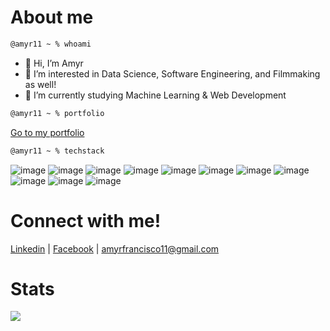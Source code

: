 # About me
```zsh
@amyr11 ~ % whoami
```
- 👋 Hi, I’m Amyr
- 👀 I’m interested in Data Science, Software Engineering, and Filmmaking as well!
- 🌱 I’m currently studying Machine Learning & Web Development

```zsh
@amyr11 ~ % portfolio
```
[Go to my portfolio](https://www.notion.so/Hi-I-m-Amyr-6a4effecde684d65bef5d02ee26c3ef3?pvs=4)

```zsh
@amyr11 ~ % techstack
```
![image](https://img.shields.io/badge/C-00599C?style=for-the-badge&logo=c&logoColor=white)
![image](https://img.shields.io/badge/C%2B%2B-00599C?style=for-the-badge&logo=c%2B%2B&logoColor=white)
![image](https://img.shields.io/badge/Python-FFD43B?style=for-the-badge&logo=python&logoColor=blue)
![image](https://img.shields.io/badge/Flutter-02569B?style=for-the-badge&logo=flutter&logoColor=white)
![image](https://img.shields.io/badge/HTML5-E34F26?style=for-the-badge&logo=html5&logoColor=white)
![image](https://img.shields.io/badge/CSS3-1572B6?style=for-the-badge&logo=css3&logoColor=white)
![image](https://img.shields.io/badge/JavaScript-323330?style=for-the-badge&logo=javascript&logoColor=F7DF1E)
![image](https://img.shields.io/badge/Express.js-000000?style=for-the-badge&logo=express&logoColor=white)
![image](https://img.shields.io/badge/React-20232A?style=for-the-badge&logo=react&logoColor=61DAFB)
![image](https://img.shields.io/badge/Node.js-339933?style=for-the-badge&logo=nodedotjs&logoColor=white)
![image](https://img.shields.io/badge/firebase-ffca28?style=for-the-badge&logo=firebase&logoColor=black)

# Connect with me!
[Linkedin](https://www.linkedin.com/in/amyr-edmar-francisco-a5b425224/) | 
[Facebook](https://www.facebook.com/amyredmar/) | 
[amyrfrancisco11@gmail.com](mailto:amyrfrancisco11@gmail.com)

# Stats
![](https://gh-stats-card.cyclic.app/api/amyr11)
